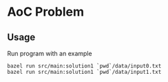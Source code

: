 # AoC Problem 

## Usage

Run program with an example

```
bazel run src/main:solution1 `pwd`/data/input0.txt
bazel run src/main:solution1 `pwd`/data/input1.txt
```